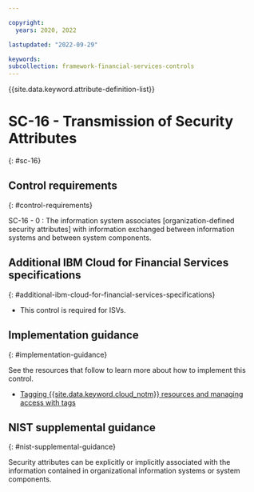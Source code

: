 ```yaml
---

copyright:
  years: 2020, 2022

lastupdated: "2022-09-29"

keywords: 
subcollection: framework-financial-services-controls
---
```


{{site.data.keyword.attribute-definition-list}}

               
# SC-16 - Transmission of Security Attributes
{: #sc-16}

## Control requirements
{: #control-requirements}

SC-16 - 0
    : The information system associates [organization-defined security attributes] with information exchanged between information systems and between system components.

## Additional IBM Cloud for Financial Services specifications
{: #additional-ibm-cloud-for-financial-services-specifications}

- This control is required for ISVs.

## Implementation guidance
{: #implementation-guidance}

See the resources that follow to learn more about how to implement this control.

- [Tagging {{site.data.keyword.cloud_notm}} resources and managing access with tags](/docs/framework-financial-services?topic=framework-financial-services-shared-tagging-resources)

## NIST supplemental guidance
{: #nist-supplemental-guidance}

Security attributes can be explicitly or implicitly associated with the information contained in organizational information systems or system components.



